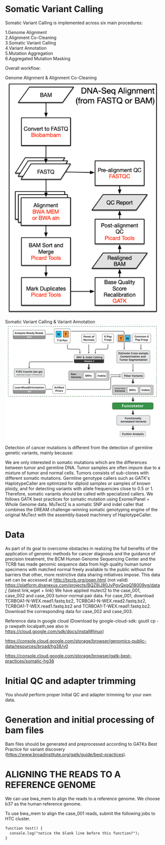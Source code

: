 # Somatic Variant Calling

Somatic Variant Calling is implemented across six main procedures:

1.Genome Alignment \
2.Alignment Co-Cleaning \
3.Somatic Variant Calling \
4.Variant Annotation \
5.Mutation Aggregation \
6.Aggregated Mutation Masking 


Overall workflow:

Genome Alignment & Alignment Co-Cleaning \
![image](https://github.com/Junru-max/Sample_code/blob/master/WGS/Photos/dna-alignment-pipeline_1.png)

Somatic Variant Calling & Variant Annotation \
![image](https://github.com/Junru-max/Sample_code/blob/master/WGS/Photos/koku5rqdl77g.png)


Detection of cancer mutations is different from the detection of germline genetic variants, mainly because:

We are only interested in somatic mutations which are the differences between tumor and germline DNA.
Tumor samples are often impure due to a mixture of tumor and normal cells.
Tumors consists of sub-clones with different somatic mutations.
Germline genotype callers such as GATK's HaplotypeCaller are optimized for diploid samples or samples of known ploidy, and for detecting variants with allele frequencies close to 0.5 or 1. Therefore, somatic variants should be called with specialized callers. We follows GATK best practices for somatic mutation using Exome/Panel + Whole Genome data. MuTect2 is a somatic SNP and indel caller that combines the DREAM challenge-winning somatic genotyping engine of the original MuTect with the assembly-based machinery of HaplotypeCaller.

# Data
As part of its goal to overcome obstacles in realizing the full benefits of the application of genomic methods for cancer diagnosis and the guidance of precision treatment, the BCM Human Genome Sequencing Center and the TCRB has made genomic sequence data from high quality human tumor specimens with matched normal freely available to the public without the barriers that other, more restrictive data sharing initiatives impose. This data set can be accessed at http://txcrb.org/open.html (not valid)
https://platform.dnanexus.com/projects/BQZ8jJ80JvPgyQxgQ18009vg/data/ (latest link,wget + link)
We have applied mutect2 to the case_001, case_002 and case_003 tumor-normal pair data. For case_001, download TCRBOA1-N-WEX.read1.fastq.bz2, TCRBOA1-N-WEX.read2.fastq.bz2, TCRBOA1-T-WEX.read1.fastq.bz2 and TCRBOA1-T-WEX.read1.fastq.bz2. Download the corresponding data for case_002 and case_003.

Reference data in google cloud (Download by google-cloud-sdk: gsutil cp -p rawpath localpath,see also in https://cloud.google.com/sdk/docs/install#linux)

https://console.cloud.google.com/storage/browser/genomics-public-data/resources/broad/hg38/v0

https://console.cloud.google.com/storage/browser/gatk-best-practices/somatic-hg38

# Initial QC and adapter trimming
You should perform proper Initial QC and adapter trimming for your own data.

# Generation and initial processing of bam files
Bam files should be generated and preprocessed according to GATKs Best Practice for variant discovery (https://www.broadinstitute.org/gatk/guide/best-practices).

# ALIGNING THE READS TO A REFERENCE GENOME
We can use bwa_mem to align the reads to a reference genome. We choose b37 as the human reference genome.

To use bwa_mem to align the case_001 reads, submit the following jobs to HTC cluster.
```
function test() {
  console.log("notice the blank line before this function?");
}
```
